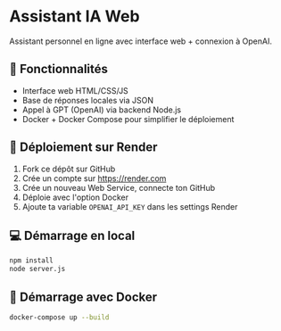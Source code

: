 # Assistant IA Web

Assistant personnel en ligne avec interface web + connexion à OpenAI.

## 🔧 Fonctionnalités
- Interface web HTML/CSS/JS
- Base de réponses locales via JSON
- Appel à GPT (OpenAI) via backend Node.js
- Docker + Docker Compose pour simplifier le déploiement

## 🚀 Déploiement sur Render
1. Fork ce dépôt sur GitHub
2. Crée un compte sur https://render.com
3. Crée un nouveau Web Service, connecte ton GitHub
4. Déploie avec l'option Docker
5. Ajoute ta variable `OPENAI_API_KEY` dans les settings Render

## 💻 Démarrage en local
```bash
npm install
node server.js
```

## 🐳 Démarrage avec Docker
```bash
docker-compose up --build
```
